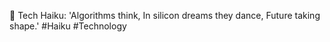 💫 Tech Haiku:
'Algorithms think,
In silicon dreams they dance,
Future taking shape.' #Haiku #Technology